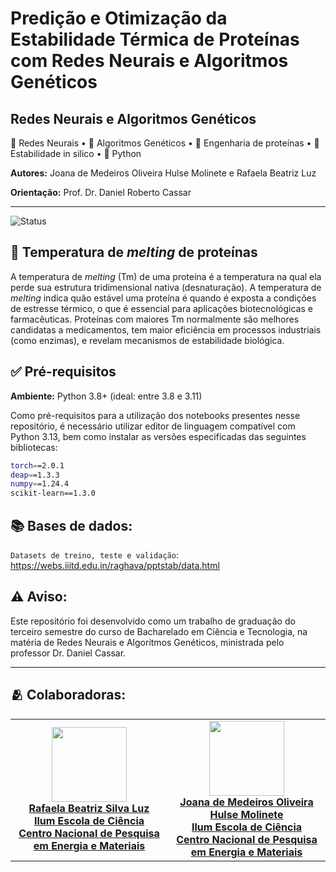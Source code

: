 # Predição e Otimização da Estabilidade Térmica de Proteínas com Redes Neurais e Algoritmos Genéticos

## Redes Neurais e Algoritmos Genéticos


🧠 Redes Neurais • 🧬 Algoritmos Genéticos •  🔬 Engenharia de proteínas • 🧪Estabilidade in silico • 🐍 Python

**Autores:** Joana de Medeiros Oliveira Hulse Molinete e Rafaela Beatriz Luz

**Orientação:** Prof. Dr. Daniel Roberto Cassar

---

![Status](https://img.shields.io/badge/STATUS-EM%20TESTES-yellow)

## 🧬 Temperatura de *melting* de proteínas
A temperatura de *melting* (Tm) de uma proteína é a temperatura na qual ela perde sua estrutura tridimensional nativa (desnaturação). 
A temperatura de *melting* indica quão estável uma proteína é quando é exposta a condições de estresse térmico, o que é essencial para aplicações biotecnológicas e farmacêuticas. Proteínas com maiores Tm normalmente são melhores candidatas a medicamentos, tem maior eficiência em processos industriais (como enzimas), e revelam mecanismos de estabilidade biológica.


## ✅ Pré-requisitos
**Ambiente:** Python 3.8+ (ideal: entre 3.8 e 3.11)

Como pré-requisitos para a utilização dos notebooks presentes nesse repositório, é necessário utilizar editor de linguagem compatível com Python 3.13, bem como instalar as versões especificadas das seguintes bibliotecas:
```bash
torch==2.0.1
deap==1.3.3
numpy==1.24.4
scikit-learn==1.3.0
``` 


## 📚 Bases de dados:
`Datasets de treino, teste e validação`: https://webs.iiitd.edu.in/raghava/pptstab/data.html


## ⚠️ Aviso:
Este repositório foi desenvolvido como um trabalho de graduação do terceiro semestre do curso de Bacharelado em Ciência e Tecnologia, na matéria de Redes Neurais e Algoritmos Genéticos, ministrada pelo professor Dr. Daniel Cassar. 

--- 

## 🫂 Colaboradoras:
<table>
  <tr>
    <td align="center">
      <a href="https://github.com/Rafaela-Luz">
        <img src="https://avatars.githubusercontent.com/u/172425353?v=4" width="120"/><br>
        <strong>Rafaela Beatriz Silva Luz</strong><br>
        <strong>Ilum Escola de Ciência</strong><br>
        <strong>Centro Nacional de Pesquisa em Energia e Materiais</strong><br>
      </a>
    </td>
    <td align="center">
      <a href="https://github.com/jojomolinetes">
        <img src="https://avatars.githubusercontent.com/u/172425100?v=4" width="120"/><br>
        <strong>Joana de Medeiros Oliveira Hulse Molinete</strong><br>
        <strong>Ilum Escola de Ciência</strong><br>
        <strong>Centro Nacional de Pesquisa em Energia e Materiais</strong><br>
      </a>
    </td>
  </tr>
</table>

